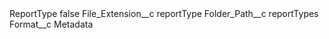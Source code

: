 <?xml version="1.0" encoding="UTF-8"?>
<CustomMetadata xmlns="http://soap.sforce.com/2006/04/metadata" xmlns:xsi="http://www.w3.org/2001/XMLSchema-instance" xmlns:xsd="http://www.w3.org/2001/XMLSchema">
    <label>ReportType</label>
    <protected>false</protected>
    <values>
        <field>File_Extension__c</field>
        <value xsi:type="xsd:string">reportType</value>
    </values>
    <values>
        <field>Folder_Path__c</field>
        <value xsi:type="xsd:string">reportTypes</value>
    </values>
    <values>
        <field>Format__c</field>
        <value xsi:type="xsd:string">Metadata</value>
    </values>
</CustomMetadata>
